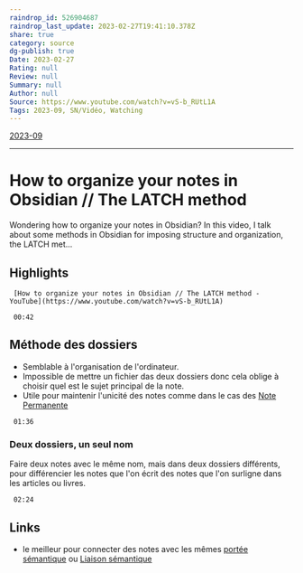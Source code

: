 ```yaml
---
raindrop_id: 526904687
raindrop_last_update: 2023-02-27T19:41:10.378Z
share: true
category: source
dg-publish: true
Date: 2023-02-27
Rating: null
Review: null
Summary: null
Author: null
Source: https://www.youtube.com/watch?v=vS-b_RUtL1A
Tags: 2023-09, SN/Vidéo, Watching
---
```

[2023-09](2023-09.md)
***
# How to organize your notes in Obsidian // The LATCH method

Wondering how to organize your notes in Obsidian? In this video, I talk about some methods in Obsidian for imposing structure and organization, the LATCH met...

## Highlights

```timestamp-url 
 [How to organize your notes in Obsidian // The LATCH method - YouTube](https://www.youtube.com/watch?v=vS-b_RUtL1A)
 ```


```timestamp 
 00:42
 ```

## Méthode des dossiers

- Semblable à l'organisation de l'ordinateur.
- Impossible de mettre un fichier das deux dossiers donc cela oblige à choisir quel est le sujet principal de la note.
- Utile pour maintenir l'unicité des notes comme dans le cas des [Note Permanente](Note%20Permanente.md) 

```timestamp 
 01:36
 ```

### Deux dossiers, un seul nom

Faire deux notes avec le même nom, mais dans deux dossiers différents, pour différencier les notes que l'on écrit des notes que l'on surligne dans les articles ou livres.

```timestamp 
 02:24
 ```

## Links

- le meilleur pour connecter des notes avec les mêmes [portée sémantique](port%C3%A9e%20s%C3%A9mantique.md) ou [Liaison sémantique](../seeds/Liaison%20s%C3%A9mantique.md)


